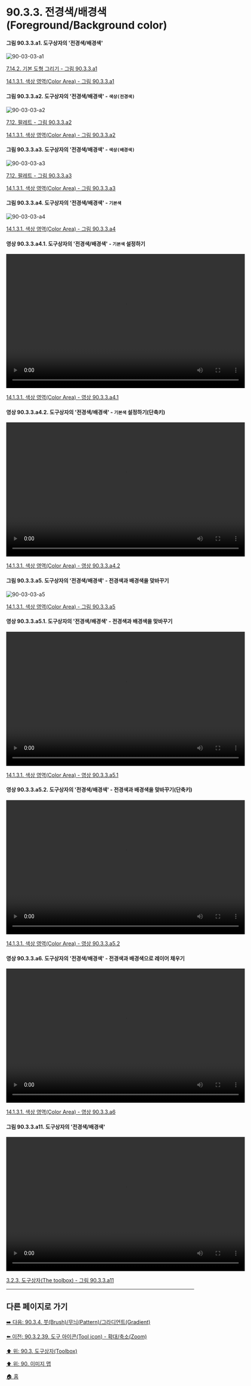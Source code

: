 # 90.3.3. 전경색/배경색(Foreground/Background color)

<a id="90-03-03-a1"></a>

#### 그림 90.3.3.a1. 도구상자의 '전경색/배경색'
![90-03-03-a1](https://github.com/wonder13662/gimp/assets/15767104/5c0772d5-07d5-404f-bb30-836be3943703)

[7.14.2. 기본 도형 그리기 - 그림 90.3.3.a1](./07-14-02-creating-a-basic-shape.md#90-03-03-a1)

[14.1.3.1. 색상 영역(Color Area) - 그림 90.3.3.a1](./14-01-03-01-color_area.md#90-03-03-a1)

<a id="90-03-03-a2"></a>

#### 그림 90.3.3.a2. 도구상자의 '전경색/배경색' - `색상(전경색)`
![90-03-03-a2](https://github.com/wonder13662/gimp/assets/15767104/f1ae8ae0-2e40-437c-924d-e961c58438b4)

[7.12. 팔레트 - 그림 90.3.3.a2](./07-12-00-palettes.md#90-03-03-a2)

[14.1.3.1. 색상 영역(Color Area) - 그림 90.3.3.a2](./14-01-03-01-color_area.md#90-03-03-a2)

<a id="90-03-03-a3"></a>

#### 그림 90.3.3.a3. 도구상자의 '전경색/배경색' - `색상(배경색)`
![90-03-03-a3](https://github.com/wonder13662/gimp/assets/15767104/2fcabec2-7760-4394-b1cd-8d93cb643d2e)

[7.12. 팔레트 - 그림 90.3.3.a3](./07-12-00-palettes.md#90-03-03-a3)

[14.1.3.1. 색상 영역(Color Area) - 그림 90.3.3.a3](./14-01-03-01-color_area.md#90-03-03-a3)

<a id="90-03-03-a4"></a>

#### 그림 90.3.3.a4. 도구상자의 '전경색/배경색' - `기본색`
![90-03-03-a4](https://github.com/wonder13662/gimp/assets/15767104/ae2a7665-62f9-4699-81a2-e836a47ef0f0)

[14.1.3.1. 색상 영역(Color Area) - 그림 90.3.3.a4](./14-01-03-01-color_area.md#90-03-03-a4)

<a id="90-03-03-a4-01"></a>

#### 영상 90.3.3.a4.1. 도구상자의 '전경색/배경색' - `기본색` 설정하기
<video controls="controls" width="640" height="360" src="https://github.com/wonder13662/gimp/assets/15767104/c25a28af-e8f5-47e6-b19c-669ba0568ea7"></video>

[14.1.3.1. 색상 영역(Color Area) - 영상 90.3.3.a4.1](./14-01-03-01-color_area.md#90-03-03-a4-01)

<a id="90-03-03-a4-02"></a>

#### 영상 90.3.3.a4.2. 도구상자의 '전경색/배경색' - `기본색` 설정하기(단축키)
<video controls="controls" width="640" height="360" src="https://github.com/wonder13662/gimp/assets/15767104/cbd19046-d354-4b4e-b7a7-ccee77536bf0"></video>

[14.1.3.1. 색상 영역(Color Area) - 영상 90.3.3.a4.2](./14-01-03-01-color_area.md#90-03-03-a4-02)

<a id="90-03-03-a5"></a>

#### 그림 90.3.3.a5. 도구상자의 '전경색/배경색' - 전경색과 배경색을 맞바꾸기
![90-03-03-a5](https://github.com/wonder13662/gimp/assets/15767104/4aa7f855-2983-4328-b4bb-879bd0720599)

[14.1.3.1. 색상 영역(Color Area) - 그림 90.3.3.a5](./14-01-03-01-color_area.md#90-03-03-a5)

<a id="90-03-03-a5-01"></a>

#### 영상 90.3.3.a5.1. 도구상자의 '전경색/배경색' - 전경색과 배경색을 맞바꾸기
<video controls="controls" width="640" height="360" src="https://github.com/wonder13662/gimp/assets/15767104/c8e4338f-4ebc-419b-a6f8-fd4fa5bfa453"></video>

[14.1.3.1. 색상 영역(Color Area) - 영상 90.3.3.a5.1](./14-01-03-01-color_area.md#90-03-03-a5-01)

<a id="90-03-03-a5-02"></a>

#### 영상 90.3.3.a5.2. 도구상자의 '전경색/배경색' - 전경색과 배경색을 맞바꾸기(단축키)
<video controls="controls" width="640" height="360" src="https://github.com/wonder13662/gimp/assets/15767104/1e804517-dffa-44e6-8d6e-1e811770730b"></video>

[14.1.3.1. 색상 영역(Color Area) - 영상 90.3.3.a5.2](./14-01-03-01-color_area.md#90-03-03-a5-02)

<a id="90-03-03-a6"></a>

#### 영상 90.3.3.a6. 도구상자의 '전경색/배경색' - 전경색과 배경색으로 레이어 채우기
<video controls="controls" width="640" height="360" src="https://github.com/wonder13662/gimp/assets/15767104/fceb9e53-c2b5-4704-bf9b-b11c910472ec"></video>

[14.1.3.1. 색상 영역(Color Area) - 영상 90.3.3.a6](./14-01-03-01-color_area.md#90-03-03-a6)

<a id="90-03-03-a11"></a>

#### 그림 90.3.3.a11. 도구상자의 '전경색/배경색'
<video controls="controls" width="640" height="360" environment="MacOS:Sonoma 14.2.1 GIMP 2.10.36" src="https://github.com/wonder13662/gimp/assets/15767104/8c499d07-443e-4a2e-bf27-4e3ec708cb6b"></video>

[3.2.3. 도구상자(The toolbox) - 그림 90.3.3.a11](./03-02-03-the-toolbox.md#90-03-03-a11)

***

## 다른 페이지로 가기
[➡️ 다음: 90.3.4. 붓(Brush)/무늬(Pattern)/그라디언트(Gradient)](./90-03-04-brush_n_pattern_n_gradient.md)

[⬅️ 이전: 90.3.2.39. 도구 아이콘(Tool icon) - 확대/축소(Zoom)](./90-03-02-39-zoom.md)

[⬆️ 위: 90.3. 도구상자(Toolbox)](./90-03-00-toolbox.md)

[⬆️ 위: 90. 이미지 맵](./90-00-image-map.md)

[🏠 홈](./00-home.md)
